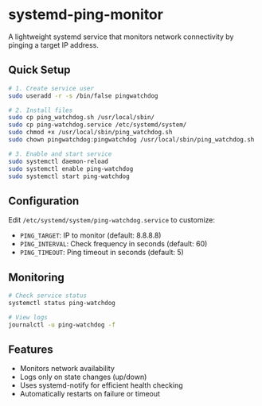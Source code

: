# systemd-ping-monitor

A lightweight systemd service that monitors network connectivity by pinging a target IP address.

## Quick Setup

```bash
# 1. Create service user
sudo useradd -r -s /bin/false pingwatchdog

# 2. Install files
sudo cp ping_watchdog.sh /usr/local/sbin/
sudo cp ping-watchdog.service /etc/systemd/system/
sudo chmod +x /usr/local/sbin/ping_watchdog.sh
sudo chown pingwatchdog:pingwatchdog /usr/local/sbin/ping_watchdog.sh

# 3. Enable and start service
sudo systemctl daemon-reload
sudo systemctl enable ping-watchdog
sudo systemctl start ping-watchdog
```

## Configuration

Edit `/etc/systemd/system/ping-watchdog.service` to customize:
- `PING_TARGET`: IP to monitor (default: 8.8.8.8)
- `PING_INTERVAL`: Check frequency in seconds (default: 60)
- `PING_TIMEOUT`: Ping timeout in seconds (default: 5)

## Monitoring

```bash
# Check service status
systemctl status ping-watchdog

# View logs
journalctl -u ping-watchdog -f
```

## Features
- Monitors network availability
- Logs only on state changes (up/down)
- Uses systemd-notify for efficient health checking
- Automatically restarts on failure or timeout
